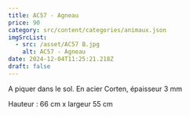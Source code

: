 ```yaml
---
title: AC57 - Agneau
price: 90
category: src/content/categories/animaux.json
imgSrcList:
  - src: /asset/AC57 B.jpg
    alt: AC57 - Agneau
date: 2024-12-04T11:25:21.218Z
draft: false
---
```


A piquer dans le sol. En acier Corten, épaisseur 3 mm

Hauteur : 66 cm x largeur 55 cm
